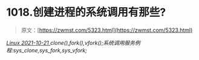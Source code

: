 <!--yml
category: 未分类
date: 0001-01-01 00:00:00
-->

# 1018.创建进程的系统调用有那些?

> 原文：[https://zwmst.com/5323.html](https://zwmst.com/5323.html)

   [ *Linux* ](https://zwmst.com/linux)*[ <time datetime="2021-10-21T23:52:43+08:00"> 2021-10-21 </time> ](https://zwmst.com/5323.html)  clone(),fork(),vfork();系统调用服务例程:sys_clone,sys_fork,sys_vfork;*